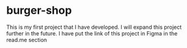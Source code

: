 # burger-shop
This is my first project that I have developed. I will expand this project further in the future. I have put the link of this project in Figma in the read.me section
